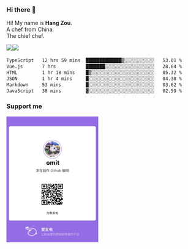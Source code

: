 ### Hi there 👋

Hi! My name is **Hang Zou**.  
A chef from China.  
The chief chef.

<img align="" width="57.5%" src="https://github-readme-stats.vercel.app/api?username=zouhangwithsweet&hide_title=true&hide_border=true&show_icons=true&include_all_commits=true&line_height=21" /><img align="" width="42.4%" src="https://github-readme-stats.vercel.app/api/top-langs/?username=zouhangwithsweet&hide_title=true&hide_border=true&layout=compact" />

<!--START_SECTION:waka-->

```text
TypeScript   12 hrs 59 mins  █████████████▒░░░░░░░░░░░   53.01 %
Vue.js       7 hrs           ███████░░░░░░░░░░░░░░░░░░   28.64 %
HTML         1 hr 18 mins    █▒░░░░░░░░░░░░░░░░░░░░░░░   05.32 %
JSON         1 hr 4 mins     █░░░░░░░░░░░░░░░░░░░░░░░░   04.38 %
Markdown     53 mins         █░░░░░░░░░░░░░░░░░░░░░░░░   03.62 %
JavaScript   38 mins         ▓░░░░░░░░░░░░░░░░░░░░░░░░   02.59 %
```

<!--END_SECTION:waka-->

### Support me

<img width="240" src="./afdian-omit.jpeg"></img>
